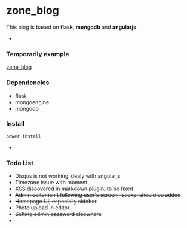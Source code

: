 # zone_blog

This blog is based on **flask**, **mongodb** and **angularjs**.

-

### Temporarily example

[zone_blog](http://www.justlearn.science)

### Dependencies

* flask
* mongoengine
* mongodb

### Install

```
bower install

```


-

### Todo List

* Disqus is not working idealy with angularjs
* Timezone issue with moment
* ~~XSS discovered in markdown plugin, to be fixed~~
* ~~Admin editor isn't following user's screen, 'sticky' should be added~~
* ~~Homepage UI, especially sidebar~~
* ~~Photo upload in editor~~
* ~~Setting admin password elsewhere~~
* 